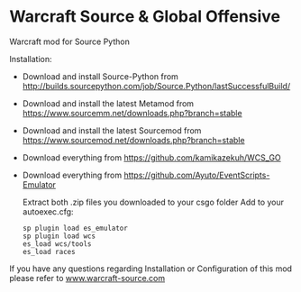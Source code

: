 # Warcraft Source & Global Offensive

Warcraft mod for Source Python

Installation:

- Download and install Source-Python from http://builds.sourcepython.com/job/Source.Python/lastSuccessfulBuild/
- Download and install the latest Metamod from https://www.sourcemm.net/downloads.php?branch=stable
- Download and install the latest Sourcemod from https://www.sourcemod.net/downloads.php?branch=stable
- Download everything from https://github.com/kamikazekuh/WCS_GO
- Download everything from https://github.com/Ayuto/EventScripts-Emulator
  
  Extract both .zip files you downloaded to your csgo folder
  Add to your autoexec.cfg: 

      sp plugin load es_emulator
      sp plugin load wcs
      es_load wcs/tools
      es_load races


If you have any questions regarding Installation or Configuration of this mod please refer to www.warcraft-source.com
